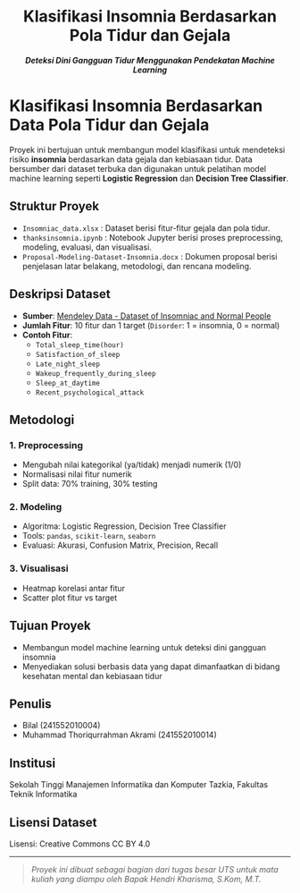 <!--Title -->
<h1 align="center">Klasifikasi Insomnia Berdasarkan Pola Tidur dan Gejala</h1>
<p align="center"><strong><i>Deteksi Dini Gangguan Tidur Menggunakan Pendekatan Machine Learning</i></strong></p>

# Klasifikasi Insomnia Berdasarkan Data Pola Tidur dan Gejala

Proyek ini bertujuan untuk membangun model klasifikasi untuk mendeteksi risiko **insomnia** berdasarkan data gejala dan kebiasaan tidur. Data bersumber dari dataset terbuka dan digunakan untuk pelatihan model machine learning seperti **Logistic Regression** dan **Decision Tree Classifier**.

## Struktur Proyek

- `Insomniac_data.xlsx` : Dataset berisi fitur-fitur gejala dan pola tidur.
- `thanksinsomnia.ipynb` : Notebook Jupyter berisi proses preprocessing, modeling, evaluasi, dan visualisasi.
- `Proposal-Modeling-Dataset-Insomnia.docx` : Dokumen proposal berisi penjelasan latar belakang, metodologi, dan rencana modeling.

## Deskripsi Dataset

- **Sumber**: [Mendeley Data - Dataset of Insomniac and Normal People](https://data.mendeley.com/datasets/jr5n4prgfv/1)
- **Jumlah Fitur**: 10 fitur dan 1 target (`Disorder`: 1 = insomnia, 0 = normal)
- **Contoh Fitur**:
  - `Total_sleep_time(hour)`
  - `Satisfaction_of_sleep`
  - `Late_night_sleep`
  - `Wakeup_frequently_during_sleep`
  - `Sleep_at_daytime`
  - `Recent_psychological_attack`

## Metodologi

### 1. Preprocessing
- Mengubah nilai kategorikal (ya/tidak) menjadi numerik (1/0)
- Normalisasi nilai fitur numerik
- Split data: 70% training, 30% testing

### 2. Modeling
- Algoritma: Logistic Regression, Decision Tree Classifier
- Tools: `pandas`, `scikit-learn`, `seaborn`
- Evaluasi: Akurasi, Confusion Matrix, Precision, Recall

### 3. Visualisasi
- Heatmap korelasi antar fitur
- Scatter plot fitur vs target

## Tujuan Proyek
- Membangun model machine learning untuk deteksi dini gangguan insomnia
- Menyediakan solusi berbasis data yang dapat dimanfaatkan di bidang kesehatan mental dan kebiasaan tidur

## Penulis
- Bilal (241552010004)
- Muhammad Thoriqurrahman Akrami (241552010014)

## Institusi
Sekolah Tinggi Manajemen Informatika dan Komputer Tazkia, Fakultas Teknik Informatika

## Lisensi Dataset
Lisensi: Creative Commons CC BY 4.0

---

> *Proyek ini dibuat sebagai bagian dari tugas besar UTS untuk mata kuliah yang diampu oleh Bapak Hendri Kharisma, S.Kom, M.T.*
